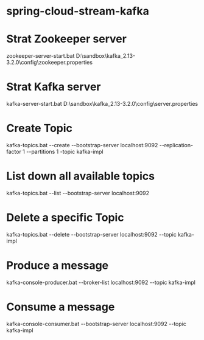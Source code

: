 # spring-cloud-stream-kafka

# Strat Zookeeper server

  zookeeper-server-start.bat D:\sandbox\kafka_2.13-3.2.0\config\zookeeper.properties

# Strat Kafka server

  kafka-server-start.bat D:\sandbox\kafka_2.13-3.2.0\config\server.properties

# Create Topic

  kafka-topics.bat --create --bootstrap-server localhost:9092 --replication-factor 1 --partitions 1 -topic kafka-impl

# List down all available topics

  kafka-topics.bat --list --bootstrap-server localhost:9092
  
# Delete a specific Topic

  kafka-topics.bat --delete --bootstrap-server localhost:9092 --topic kafka-impl

# Produce a message

  kafka-console-producer.bat --broker-list localhost:9092 --topic kafka-impl

# Consume a message

  kafka-console-consumer.bat --bootstrap-server localhost:9092 --topic kafka-impl
